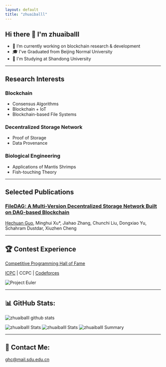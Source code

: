 ```yaml
---
layout: default
title: "zhuaiballl"
---
```


## Hi there 👋 I'm zhuaiballl

- 🔭 I’m currently working on blockchain research & development
- 🎓 I've Graduated from Beijing Normal University
- 🏫 I'm Studying at Shandong University

---
## Research Interests

### Blockchain

- Consensus Algorithms
- Blockchain + IoT
- Blockchain-based File Systems

### Decentralized Storage Network

- Proof of Storage
- Data Provenance

### Biological Engineering

- Applications of Mantis Shrimps
- Fish-touching Theory

---
## Selected Publications

### [FileDAG: A Multi-Version Decentralized Storage Network Built on DAG-based Blockchain](https://ieeexplore.ieee.org/document/10159425)

<u>Hechuan Guo</u>, Minghui Xu*, Jiahao Zhang, Chunchi Liu, Dongxiao Yu, Schahram Dustdar, Xiuzhen Cheng

---
## 🏆 Contest Experience
[Competitive Programming Hall of Fame](https://cphof.org/profile/topcoder:zhuaiballl)

[ICPC](https://icpc.global/ICPCID/2E9RAMPG2O1V) | CCPC | [Codeforces](http://codeforces.com/profile/zhuaiballl)

![Project Euler](https://projecteuler.net/profile/zhuaiballl.png)

---
## 📊 GitHub Stats:
![zhuaiballl github stats](https://github-readme-stats.vercel.app/api?username=zhuaiballl&theme=radical&show_icons=true&count_private=true)

![zhuaiballl Stats](https://github-profile-summary-cards.vercel.app/api/cards/repos-per-language?username=zhuaiballl&theme=solarized_dark)
![zhuaiballl Stats](https://github-profile-summary-cards.vercel.app/api/cards/most-commit-language?username=zhuaiballl&theme=solarized_dark)
![zhuaiballl Summary](https://github-profile-summary-cards.vercel.app/api/cards/profile-details?username=zhuaiballl&theme=solarized_dark)

---
## 📧 Contact Me:
ghc@mail.sdu.edu.cn
